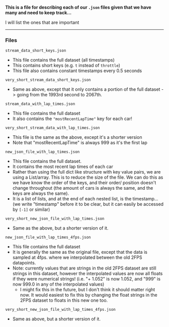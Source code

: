 **This is a file for describing each of our `.json` files given
that we have many and need to keep track...**

I will list the ones that are important 

---

### Files 

`stream_data_short_keys.json`

- This file contains the full dataset (all timestamps)
- This contains short keys (e.g. `t` instead of `throttle`)
- This file also contains constant timestamps every 0.5 seconds 

`very_short_stream_data_short_keys.json`

- Same as above, except that it only contains a portion of the full 
dataset -> going from the 1993rd second to 2067th. 

`stream_data_with_lap_times.json`

- This file contains the full dataset 
- It also contains the `"mostRecentLapTime"` key for each car!

`very_short_stream_data_with_lap_times.json`
- This file is the same as the above, except it's a shorter version 
- Note that "mostRecentLapTime" is always 999 as it's the first lap


`new_json_file_with_lap_times.json`

- This file contains the full dataset.
- It contains the most recent lap times of each car
- Rather than using the full dict like structure with key value pairs, we are using 
a List/array. This is to reduce the size of the file. We can do this as we have know 
the order of the keys, and their order/ position doesn't change throughout (the amount 
of cars is always the same, and the keys are always the same).
- It is a list of lists, and at the end of each nested list, is the timestamp... (we 
write "timestamp" before it to be clear, but it can easily be accessed by `[-1]` or similar)

`very_short_new_json_file_with_lap_times.json`

- Same as the above, but a shorter version of it. 

`new_json_file_with_lap_times_4fps.json`

- This file contains the full dataset 
- It is generally the same as the original file, except that the data is sampled at 4fps. 
where we interpolated between the old 2FPS datapoints. 
- Note: currently values that are strings in the old 2FPS dataset are still strings in this
dataset, however the interpolated values are now all floats if they were numerical strings!
  (i.e. "+ 1.052" is now 1.052, and "999" is now 999.0 in any of the interpolated values)
    - I might fix this in the future, but I don't think it should matter right now. It would 
      easiest to fix this by changing the float strings in the 2FPS dataset to floats in this 
      new one too. 

`very_short_new_json_file_with_lap_times_4fps.json`

- Same as above, but a shorter version of it.
